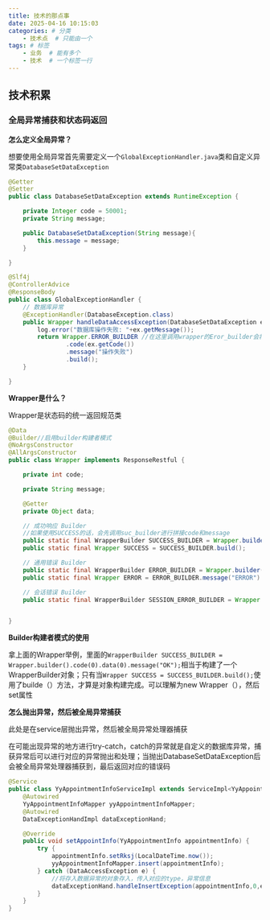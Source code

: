 ```yaml
---
title: 技术的那点事
date: 2025-04-16 10:15:03
categories: # 分类
	- 技术点  # 只能由一个
tags: # 标签
	- 业务  # 能有多个
	- 技术  # 一个标签一行
---
```



## 技术积累

### 全局异常捕获和状态码返回

**怎么定义全局异常？** 

想要使用全局异常首先需要定义一个`GlobalExceptionHandler.java`类和自定义异常类`DatabaseSetDataException` 

```Java
@Getter
@Setter
public class DatabaseSetDataException extends RuntimeException {

    private Integer code = 50001;
    private String message;

    public DatabaseSetDataException(String message){
        this.message = message;
    }

}
```

```Java
@Slf4j
@ControllerAdvice
@ResponseBody
public class GlobalExceptionHandler {
    // 数据库异常
    @ExceptionHandler(DatabaseException.class)
    public Wrapper handleDataAccessException(DatabaseSetDataException ex) {
        log.error("数据库操作失败: "+ex.getMessage());
        return Wrapper.ERROR_BUILDER //在这里调用wrapper的Eror_builder会将Wrapper里原先设置的code(-1)进行覆盖，不会产生两个code
                .code(ex.getCode())
                .message("操作失败")
                .build();
    }

}
```



**Wrapper是什么？**

Wrapper是状态码的统一返回规范类

```Java
@Data
@Builder//启用builder构建者模式
@NoArgsConstructor
@AllArgsConstructor
public class Wrapper implements ResponseRestful {

    private int code;

    private String message;

    @Getter
    private Object data;

    // 成功响应 Builder
    //如果使用SUCCESS的话，会先调用suc_builder进行拼接code和message
    public static final WrapperBuilder SUCCESS_BUILDER = Wrapper.builder().code(0).data(0).message("OK");
    public static final Wrapper SUCCESS = SUCCESS_BUILDER.build();

    // 通用错误 Builder
    public static final WrapperBuilder ERROR_BUILDER = Wrapper.builder().code(-1);
    public static final Wrapper ERROR = ERROR_BUILDER.message("ERROR").build();

    // 会话错误 Builder
    public static final WrapperBuilder SESSION_ERROR_BUILDER = Wrapper.builder().code(510);


}

```



**Builder构建者模式的使用**

拿上面的Wrapper举例，里面的`WrapperBuilder SUCCESS_BUILDER = Wrapper.builder().code(0).data(0).message("OK");`相当于构建了一个WrapperBuilder对象；只有当`Wrapper SUCCESS = SUCCESS_BUILDER.build();`使用了builde（）方法，才算是对象构建完成。可以理解为new Wrapper（），然后set属性



**怎么抛出异常，然后被全局异常捕获**

此处是在service层抛出异常，然后被全局异常处理器捕获

在可能出现异常的地方进行try-catch，catch的异常就是自定义的数据库异常，捕获异常后可以进行对应的异常抛出和处理；当抛出DatabaseSetDataException后会被全局异常处理器捕获到，最后返回对应的错误码

```java
@Service
public class YyAppointmentInfoServiceImpl extends ServiceImpl<YyAppointmentInfoMapper, YyAppointmentInfo> implements IYyAppointmentInfoService {
    @Autowired
    YyAppointmentInfoMapper yyAppointmentInfoMapper;
    @Autowired
    DataExceptionHandImpl dataExceptionHand;

    @Override
    public void setAppointInfo(YyAppointmentInfo appointmentInfo) {
        try {
            appointmentInfo.setRksj(LocalDateTime.now());
            yyAppointmentInfoMapper.insert(appointmentInfo);
        } catch (DataAccessException e) {
            //将存入数据异常的对象存入，传入对应的type，异常信息
            dataExceptionHand.handleInsertException(appointmentInfo,0,e);
        }
    }
}
```

